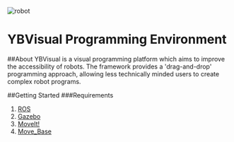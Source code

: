 ![robot](https://github.com/webbam46/YBVisual/blob/master/static/img/robot.jpg)
# YBVisual Programming Environment

##About
YBVisual is a visual programming platform which aims to improve the accessibility of robots. The framework provides a 'drag-and-drop' programming approach, allowing less technically minded users to create complex robot programs.

##Getting Started
###Requirements
1. [ROS](http://wiki.ros.org/)
2. [Gazebo](http://gazebosim.org/)
3. [MoveIt!](http://moveit.ros.org/documentation/)
4. [Move_Base](http://wiki.ros.org/move_base)


